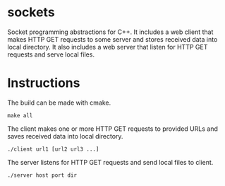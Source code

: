 # sockets

Socket programming abstractions for C++. It includes a web client that makes HTTP GET requests to some server and stores received data into local directory. It also includes a web server that listen for HTTP GET requests and serve local files.

# Instructions

The build can be made with cmake.

```
make all
```

The client makes one or more HTTP GET requests to provided URLs and saves received data into local directory.

```
./client url1 [url2 url3 ...]
```

The server listens for HTTP GET requests and send local files to client.

```
./server host port dir
```


